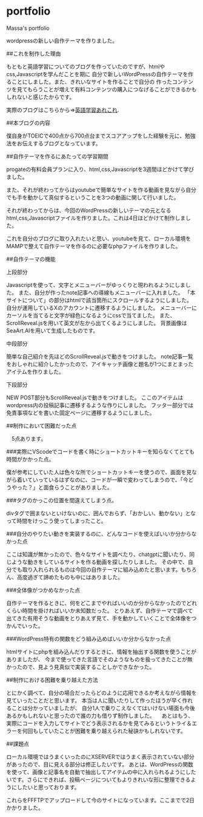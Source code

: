 # portfolio
Massa's portfolio

wordpressの新しい自作テーマを作りました。  

##これを制作した理由

もともと英語学習についてのブログを作っていたのですが、htmlやcss,Javascriptを学んだことを期に
自分で新しいWordPressの自作テーマを作ることにしました。また、きれいなサイトを作ることで自分の
作ったコンテンツを見てもらうことが増えて有料コンテンツの購入につなげることができるかもしれないと感じたからです。

  実際のブログはこちらから⇒[英語学習あれこれ](https://masapon14.com/).

  ##本ブログの内容

  僕自身がTOEICで400点から700点台までスコアアップをした経験を元に、勉強法をお伝えするブログとなっています。

  ##自作テーマを作るにあたっての学習期間

  progateの有料会員プランに入り、html,css,Javascriptを3週間ほどかけて学びました。

  また、それが終わってからはyoutubeで簡単なサイトを作る動画を見ながら自分でも手を動かして真似するということを3つの動画に関して行いました。

  それが終わってからは、今回のWordPressの新しいテーマの元となるhtml,css,Javascriptファイルを作りました。これは4日ほどかけて制作しました。

  これを自分のブログに取り入れたいと思い、youtubeを見て、ローカル環境をMAMPで整えて自作テーマを作るのに必要なphpファイルを作りました。

 ##自作テーマの機能

  上段部分　
  
  Javascriptを使って、文字とメニューバーがゆっくりと現われるようにしました。
  また、自分が作ったnote記事への導線もメニューバーに入れました。
  「本サイトについて」の部分はhtmlで該当箇所にスクロールするようにしました。
  自分が運用しているXのアカウントに遷移するようにしました。
  メニューバーにカーソルを当てると文字が緑色になるようにcssで当てました。
  また、ScrollReveal.jsを用いて英文が左から出てくるようにしました。
  背景画像はSeaArt.AIを用いて生成したものです。

  中段部分

  簡単な自己紹介を先ほどのScrollReveal.jsで動きをつけました。
  note記事一覧をおしゃれに紹介したかったので、アイキャッチ画像と題名が1つにまとまったアイテムを作りました。

  下段部分

  NEW POST部分もScrollReveal.jsで動きをつけました。
  ここのアイテムはwordpress内の投稿記事に遷移するような作りにしました。
  フッター部分では免責事項などを書いた固定ページに遷移するようにしました。


  ##制作において困難だった点

　5点あります。
 
  ###実際にVScodeでコードを書く時にショートカットキーを知らなくてとても時間がかかった点。
  
  僕が参考にしていた人は色々な所でショートカットキーを使うので、画面を見ながら着いていっているはずなのに、コードが一瞬で変わってしまうので、「今どうやった？」と面食らうことがありました。

  ###タグのかっこの位置を間違えてしまう点。
  
  divタグで囲まないといけないのに、囲んでおらず、「おかしい、動かない」となって時間をけっこう使ってしまったこと。

  ###自分のやりたい動きを実装するのに、どんなコードを使えばいいか分からなかった点
  
  ここは知識が無かったので、色々なサイトを調べたり、chatgptに聞いたり、同じような動きをしているサイトを作る動画を探したりしました。
  その中で、自分でも取り入れられるものは今回の自作テーマに組み込めたと思います。もちろん、高度過ぎて諦めたものも中にはありました。

  ###全体像がつかめなかった点
  
  自作テーマを作るときに、何をどこまでやればいいのか分からなかったのでどれくらい時間を掛ければいいか未知数だった。
  とりあえず、自作テーマで調べて出てきた有用そうな動画をとりあえず見て、手を動かしていくことで全体像をつかんでいった。

  ###WordPress特有の関数をどう組み込めばいいか分からなかった点
  
  htmlサイトにphpを組み込んだりするときに、情報を抽出する関数を使うことがありましたが、
  今まで使ってきた言語でそのようなものを扱ってきたことが無かったので、見よう見真似で実装することしかできなかった。

  ##制作における困難を乗り越えた方法

  とにかく調べて、自分の場合だったらどのように応用できるか考えながら情報を見ていったことだと思います。
  本当は人に聞いたりして作ったほうが早く作れることは分かっていましたが、
  自分1人で乗りこえなくてはいけない場面も今後あるかもしれないと思ったので誰の力も借りず制作しました。
　あとはもう、実際にコードを入力してサイトでどう表示されるかを見てみるというトライ＆エラーを何回もしていたことが困難を乗り越えられた秘訣かもしれないです。

 ##課題点

 ローカル環境ではうまくいったのにXSERVERではうまく表示されていない部分があったので、目に見える部分は修正したいです。
 あとは、WordPressの関数を使って、画像と記事名を自動で抽出してアイテムの中に入れられるようにしたいです。さらにできれば、投稿ページについてもよりきれいな形に整理できるようにしたいと思っております。
 

  
  
  

  これらをFFFTPでアップロードして今のサイトになっています。ここまでで2日かかりました。
